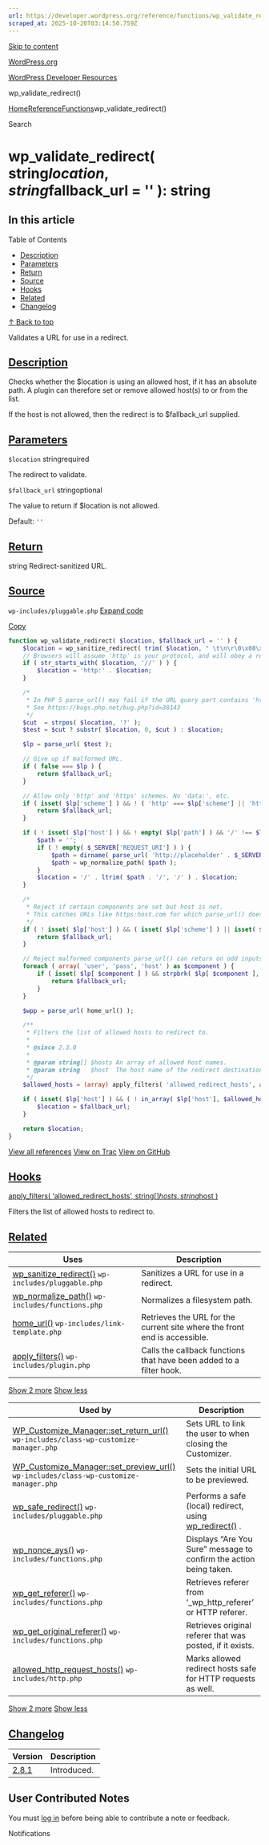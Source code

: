 ```yaml
---
url: https://developer.wordpress.org/reference/functions/wp_validate_redirect
scraped_at: 2025-10-20T03:14:50.759Z
---
```


[Skip to content](https://developer.wordpress.org/reference/functions/wp_validate_redirect/#wp--skip-link--target)

[WordPress.org](https://wordpress.org/)

[WordPress Developer Resources](https://developer.wordpress.org/)

wp\_validate\_redirect()


[Home](https://developer.wordpress.org/)[Reference](https://developer.wordpress.org/reference/)[Functions](https://developer.wordpress.org/reference/functions/)wp\_validate\_redirect()

Search

# wp\_validate\_redirect( string$location, string$fallback\_url = '' ): string

## In this article

Table of Contents

- [Description](https://developer.wordpress.org/reference/functions/wp_validate_redirect/#description)
- [Parameters](https://developer.wordpress.org/reference/functions/wp_validate_redirect/#parameters)
- [Return](https://developer.wordpress.org/reference/functions/wp_validate_redirect/#return)
- [Source](https://developer.wordpress.org/reference/functions/wp_validate_redirect/#source)
- [Hooks](https://developer.wordpress.org/reference/functions/wp_validate_redirect/#hooks)
- [Related](https://developer.wordpress.org/reference/functions/wp_validate_redirect/#related)
- [Changelog](https://developer.wordpress.org/reference/functions/wp_validate_redirect/#changelog)

[↑ Back to top](https://developer.wordpress.org/reference/functions/wp_validate_redirect/#wp--skip-link--target)

Validates a URL for use in a redirect.

## [Description](https://developer.wordpress.org/reference/functions/wp_validate_redirect/\#description)

Checks whether the $location is using an allowed host, if it has an absolute path. A plugin can therefore set or remove allowed host(s) to or from the list.

If the host is not allowed, then the redirect is to $fallback\_url supplied.

## [Parameters](https://developer.wordpress.org/reference/functions/wp_validate_redirect/\#parameters)

`$location` stringrequired

The redirect to validate.

`$fallback_url` stringoptional

The value to return if $location is not allowed.

Default: `''`

## [Return](https://developer.wordpress.org/reference/functions/wp_validate_redirect/\#return)

string Redirect-sanitized URL.

## [Source](https://developer.wordpress.org/reference/functions/wp_validate_redirect/\#source)

`wp-includes/pluggable.php`
[Expand code](https://developer.wordpress.org/reference/functions/wp_validate_redirect/#)

[Copy](https://developer.wordpress.org/reference/functions/wp_validate_redirect/#)

```php
function wp_validate_redirect( $location, $fallback_url = '' ) {
	$location = wp_sanitize_redirect( trim( $location, " \t\n\r\0\x08\x0B" ) );
	// Browsers will assume 'http' is your protocol, and will obey a redirect to a URL starting with '//'.
	if ( str_starts_with( $location, '//' ) ) {
		$location = 'http:' . $location;
	}

	/*
	 * In PHP 5 parse_url() may fail if the URL query part contains 'http://'.
	 * See https://bugs.php.net/bug.php?id=38143
	 */
	$cut  = strpos( $location, '?' );
	$test = $cut ? substr( $location, 0, $cut ) : $location;

	$lp = parse_url( $test );

	// Give up if malformed URL.
	if ( false === $lp ) {
		return $fallback_url;
	}

	// Allow only 'http' and 'https' schemes. No 'data:', etc.
	if ( isset( $lp['scheme'] ) && ! ( 'http' === $lp['scheme'] || 'https' === $lp['scheme'] ) ) {
		return $fallback_url;
	}

	if ( ! isset( $lp['host'] ) && ! empty( $lp['path'] ) && '/' !== $lp['path'][0] ) {
		$path = '';
		if ( ! empty( $_SERVER['REQUEST_URI'] ) ) {
			$path = dirname( parse_url( 'http://placeholder' . $_SERVER['REQUEST_URI'], PHP_URL_PATH ) . '?' );
			$path = wp_normalize_path( $path );
		}
		$location = '/' . ltrim( $path . '/', '/' ) . $location;
	}

	/*
	 * Reject if certain components are set but host is not.
	 * This catches URLs like https:host.com for which parse_url() does not set the host field.
	 */
	if ( ! isset( $lp['host'] ) && ( isset( $lp['scheme'] ) || isset( $lp['user'] ) || isset( $lp['pass'] ) || isset( $lp['port'] ) ) ) {
		return $fallback_url;
	}

	// Reject malformed components parse_url() can return on odd inputs.
	foreach ( array( 'user', 'pass', 'host' ) as $component ) {
		if ( isset( $lp[ $component ] ) && strpbrk( $lp[ $component ], ':/?#@' ) ) {
			return $fallback_url;
		}
	}

	$wpp = parse_url( home_url() );

	/**
	 * Filters the list of allowed hosts to redirect to.
	 *
	 * @since 2.3.0
	 *
	 * @param string[] $hosts An array of allowed host names.
	 * @param string   $host  The host name of the redirect destination; empty string if not set.
	 */
	$allowed_hosts = (array) apply_filters( 'allowed_redirect_hosts', array( $wpp['host'] ), isset( $lp['host'] ) ? $lp['host'] : '' );

	if ( isset( $lp['host'] ) && ( ! in_array( $lp['host'], $allowed_hosts, true ) && strtolower( $wpp['host'] ) !== $lp['host'] ) ) {
		$location = $fallback_url;
	}

	return $location;
}

```

[View all references](https://developer.wordpress.org/reference/files/wp-includes/pluggable.php/) [View on Trac](https://core.trac.wordpress.org/browser/tags/6.8.3/src/wp-includes/pluggable.php#L1580) [View on GitHub](https://github.com/WordPress/wordpress-develop/blob/6.8.3/src/wp-includes/pluggable.php#L1580-L1647)

## [Hooks](https://developer.wordpress.org/reference/functions/wp_validate_redirect/\#hooks)

[apply\_filters( ‘allowed\_redirect\_hosts’, string\[\]$hosts, string$host )](https://developer.wordpress.org/reference/hooks/allowed_redirect_hosts/)

Filters the list of allowed hosts to redirect to.

## [Related](https://developer.wordpress.org/reference/functions/wp_validate_redirect/\#related)

| Uses | Description |
| --- | --- |
| [wp\_sanitize\_redirect()](https://developer.wordpress.org/reference/functions/wp_sanitize_redirect/) `wp-includes/pluggable.php` | Sanitizes a URL for use in a redirect. |
| [wp\_normalize\_path()](https://developer.wordpress.org/reference/functions/wp_normalize_path/) `wp-includes/functions.php` | Normalizes a filesystem path. |
| [home\_url()](https://developer.wordpress.org/reference/functions/home_url/) `wp-includes/link-template.php` | Retrieves the URL for the current site where the front end is accessible. |
| [apply\_filters()](https://developer.wordpress.org/reference/functions/apply_filters/) `wp-includes/plugin.php` | Calls the callback functions that have been added to a filter hook. |

[Show 2 more](https://developer.wordpress.org/reference/functions/wp_validate_redirect/#) [Show less](https://developer.wordpress.org/reference/functions/wp_validate_redirect/#)

| Used by | Description |
| --- | --- |
| [WP\_Customize\_Manager::set\_return\_url()](https://developer.wordpress.org/reference/classes/wp_customize_manager/set_return_url/) `wp-includes/class-wp-customize-manager.php` | Sets URL to link the user to when closing the Customizer. |
| [WP\_Customize\_Manager::set\_preview\_url()](https://developer.wordpress.org/reference/classes/wp_customize_manager/set_preview_url/) `wp-includes/class-wp-customize-manager.php` | Sets the initial URL to be previewed. |
| [wp\_safe\_redirect()](https://developer.wordpress.org/reference/functions/wp_safe_redirect/) `wp-includes/pluggable.php` | Performs a safe (local) redirect, using [wp\_redirect()](https://developer.wordpress.org/reference/functions/wp_redirect/) . |
| [wp\_nonce\_ays()](https://developer.wordpress.org/reference/functions/wp_nonce_ays/) `wp-includes/functions.php` | Displays “Are You Sure” message to confirm the action being taken. |
| [wp\_get\_referer()](https://developer.wordpress.org/reference/functions/wp_get_referer/) `wp-includes/functions.php` | Retrieves referer from ‘\_wp\_http\_referer’ or HTTP referer. |
| [wp\_get\_original\_referer()](https://developer.wordpress.org/reference/functions/wp_get_original_referer/) `wp-includes/functions.php` | Retrieves original referer that was posted, if it exists. |
| [allowed\_http\_request\_hosts()](https://developer.wordpress.org/reference/functions/allowed_http_request_hosts/) `wp-includes/http.php` | Marks allowed redirect hosts safe for HTTP requests as well. |

[Show 2 more](https://developer.wordpress.org/reference/functions/wp_validate_redirect/#) [Show less](https://developer.wordpress.org/reference/functions/wp_validate_redirect/#)

## [Changelog](https://developer.wordpress.org/reference/functions/wp_validate_redirect/\#changelog)

| Version | Description |
| --- | --- |
| [2.8.1](https://developer.wordpress.org/reference/since/2.8.1/) | Introduced. |

## User Contributed Notes

You must [log in](https://login.wordpress.org/?redirect_to=https%3A%2F%2Fdeveloper.wordpress.org%2Freference%2Ffunctions%2Fwp_validate_redirect%2F) before being able to contribute a note or feedback.

Notifications